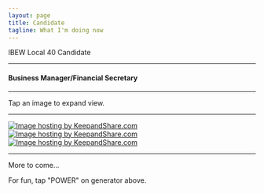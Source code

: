 ```yaml
---
layout: page
title: Candidate
tagline: What I'm doing now
---
```


IBEW Local 40 Candidate
<hr/>
<h4>Business Manager/Financial Secretary</h4>
<hr/>
Tap an image to expand view.
<hr/>
<a href="http://ibew.org/articles/09ElectricalWorker/EW1009/04.1009.html" title="Click for IBEW article"><img src="https://www.keepandshare.com/userpics/h/e/a/r/tnhandstraining/2021-05/st/pirates09-79563172.jpg?ts=1622515498" border="0" alt="Image hosting by KeepandShare.com" /></a>
<a href="https://www.keepandshare.com/doc10/32768/california-film-tv-retention-promotion-act-of-2014?ifr=y"><img src="https://www.keepandshare.com/userpics/h/e/a/r/tnhandstraining/2021-06/st/ca_tv_act_2014-81693022.jpg?ts=1622562488" border="0" alt="Image hosting by KeepandShare.com" /></a>
<a href="https://www.keepandshare.com/doc10/32773/flyer-1-including-link-to-pdf-version-below-the-image?ifr=y" title="Download either png or pdf"><img src="https://www.keepandshare.com/userpics/h/e/a/r/tnhandstraining/2021-06/st/screen_shot_2021_06_01_at_3.01.23_pm-48667855.jpg?ts=1622585005" border="0" alt="Image hosting by KeepandShare.com" /></a>
<hr/>
More to come... 

For fun, tap "POWER" on generator above.